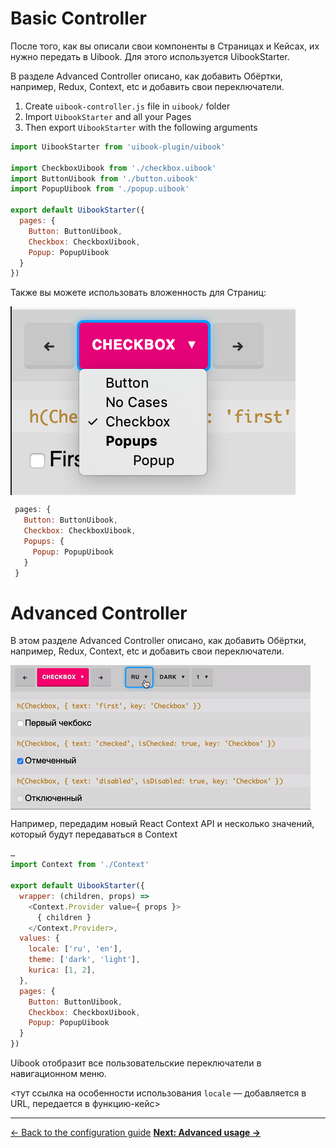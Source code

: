 
# Basic Controller

После того, как вы описали свои компоненты в Страницах и Кейсах, их нужно передать в Uibook. Для этого используется UibookStarter.

В разделе Advanced Controller описано, как добавить Обёртки, например, Redux, Context, etc и добавить свои переключатели.

1. Create `uibook-controller.js` file in `uibook/` folder
2. Import `UibookStarter` and all your Pages
3. Then export `UibookStarter` with the following arguments

```js
import UibookStarter from 'uibook-plugin/uibook'

import CheckboxUibook from './checkbox.uibook'
import ButtonUibook from './button.uibook'
import PopupUibook from './popup.uibook'

export default UibookStarter({
  pages: {
    Button: ButtonUibook,
    Checkbox: CheckboxUibook,
    Popup: PopupUibook
  }
})
```

Также вы можете использовать вложенность для Страниц:

<img src="/docs/structure.png" align="center" width="456" height="302" alt="Structure in Pages" >

```js
 pages: {
   Button: ButtonUibook,
   Checkbox: CheckboxUibook,
   Popups: {
     Popup: PopupUibook
   }
 }
```

# Advanced Controller

В этом разделе Advanced Controller описано, как добавить Обёртки, например, Redux, Context, etc и добавить свои переключатели.

<img src="/docs/advanced-controller.gif" align="center" width="480" height="231" alt="Advanced Controller" >

Например, передадим новый React Context API и несколько значений, который будут передаваться в Context

```js
…
import Context from './Context'

export default UibookStarter({
  wrapper: (children, props) =>
    <Context.Provider value={ props }>
      { children }
    </Context.Provider>,
  values: {
    locale: ['ru', 'en'],
    theme: ['dark', 'light'],
    kurica: [1, 2],
  },
  pages: {
    Button: ButtonUibook,
    Checkbox: CheckboxUibook,
    Popup: PopupUibook
  }
})
```

Uibook отобразит все пользовательские переключатели в навигационном меню.

<тут ссылка на особенности использования `locale` — добавляется в URL, передается в функцию-кейс>

---

[← Back to the configuration guide](configure.md)
**[Next: Advanced usage →](advanced.md)**